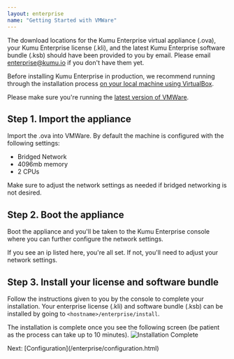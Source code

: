 ```yaml
---
layout: enterprise
name: "Getting Started with VMWare"
---
```


The download locations for the Kumu Enterprise virtual appliance (.ova),
your Kumu Enterprise license (.kli), and the latest Kumu Enterprise software
bundle (.ksb) should have been provided to you by email. Please email
<a href="mailto:enterprise@kumu.io">enterprise@kumu.io</a> if you don't have them yet.

Before installing Kumu Enterprise in production, we recommend running through
the installation process
[on your local machine using VirtualBox](/enterprise/getting-started-with-virtualbox.html).

Please make sure you're running the
<a href="https://www.vmware.com/">latest version of VMWare</a>.

## Step 1. Import the appliance

Import the .ova into VMWare. By default the machine is configured with the
following settings:

- Bridged Network
- 4096mb memory
- 2 CPUs

Make sure to adjust the network settings as needed if bridged networking is
not desired.

## Step 2. Boot the appliance

Boot the appliance and you'll be taken to the Kumu Enterprise console where you
can further configure the network settings.

If you see an ip listed here, you're all set.  If not, you'll need to adjust
your network settings.

## Step 3. Install your license and software bundle

Follow the instructions given to you by the console to complete your installation.
Your enterprise license (.kli) and software bundle (.ksb) can be installed by
going to `<hostname>/enterprise/install`.

The installation is complete once you see the following screen (be patient as the process can take up to 10 minutes).
![Installation Complete](/images/enterprise-success.png)

<footer class="page-footer">
  <div class="next">Next: [Configuration](/enterprise/configuration.html)</div>
</footer>
